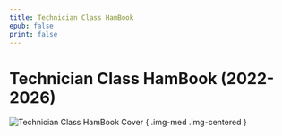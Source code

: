```yaml
---
title: Technician Class HamBook
epub: false
print: false
---
```


# Technician Class HamBook (2022-2026)

![Technician Class HamBook Cover](/figures/coverfornow.jpg)
{ .img-med .img-centered }